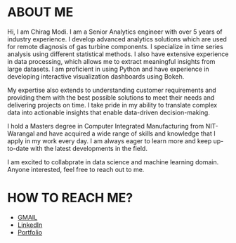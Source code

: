# ABOUT ME

Hi, I am Chirag Modi. I am a Senior Analytics engineer with over 5 years of industry experience. I develop advanced analytics solutions which are used for remote diagnosis of gas turbine components. I specialize in time series analysis using different statistical methods. I also have extensive experience in data processing, which allows me to extract meaningful insights from large datasets. I am proficient in using Python and have experience in developing interactive visualization dashboards using Bokeh.

My expertise also extends to understanding customer requirements and providing them with the best possible solutions to meet their needs and delivering projects on time. I take pride in my ability to translate complex data into actionable insights that enable data-driven decision-making.

I hold a Masters degree in Computer Integrated Manufacturing from NIT-Warangal and have acquired a wide range of skills and knowledge that I apply in my work every day. I am always eager to learn more and keep up-to-date with the latest developments in the field.

I am excited to collabprate in data science and machine learning domain. Anyone interested, feel free to reach out to me.

# HOW TO REACH ME?
- [GMAIL](cmodi369@gmail.com)
- [LinkedIn](https://www.linkedin.com/in/cmodi369/)
- [Portfolio](https://www.datascienceportfol.io/cmodi369)


<!---
cmodi369/cmodi369 is a ✨ special ✨ repository because its `README.md` (this file) appears on your GitHub profile.
You can click the Preview link to take a look at your changes.
--->
